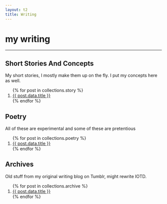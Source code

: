 ```yaml
---
layout: t2
title: Writing
---
```


# my writing

---
## Short Stories And Concepts <i class="ph ph-notebook"></i>
My short stories, I mostly make them up on the fly. I put my concepts here as well.

<ol>
{% for post in collections.story %}
<li><a href="{{ post.url }}">{{ post.data.title }}</a></li>
{% endfor %}
</ol> 

## Poetry <i class="ph ph-scroll"></i>
All of these are experimental and some of these are pretentious

<ol>
{% for post in collections.poetry %}
<li><a href="{{ post.url }}">{{ post.data.title }}</a></li>
{% endfor %}
</ol>

## Archives <i class="ph ph-archive"></i>
Old stuff from my original writing blog on Tumblr, might rewrite IOTD.

<ol>
{% for post in collections.archive %}
<li><a href="{{ post.url }}">{{ post.data.title }}</a></li>
{% endfor %}
</ol>